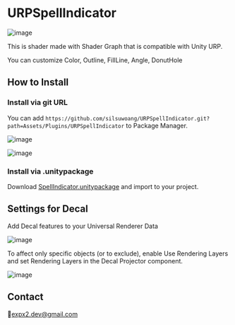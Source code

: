 # URPSpellIndicator

![image](https://github.com/user-attachments/assets/744e9d6b-ae95-4c35-9625-51f0332a2f8f)

This is shader made with Shader Graph that is compatible with Unity URP.

You can customize Color, Outline, FillLine, Angle, DonutHole

## How to Install

### Install via git URL

You can add `https://github.com/silsuwoang/URPSpellIndicator.git?path=Assets/Plugins/URPSpellIndicator` to Package Manager.

![image](https://github.com/user-attachments/assets/786715d8-c4ba-4fd9-a51c-ffc0855c007d)

![image](https://github.com/user-attachments/assets/9c4c623e-f62c-4596-a3dc-fa0e0b637ac2)

### Install via .unitypackage

Download [SpellIndicator.unitypackage](https://github.com/silsuwoang/URPSpellIndicator/blob/main/SpellIndicator.unitypackage) and import to your project.

## Settings for Decal

Add Decal features to your Universal Renderer Data

![image](https://github.com/user-attachments/assets/90ac8432-1d58-4cd7-8b28-20b34e8ce5fd)

To affect only specific objects (or to exclude), enable Use Rendering Layers and set Rendering Layers in the Decal Projector component.

![image](https://github.com/user-attachments/assets/a3d15cda-698a-43f5-afb7-294b91996f77)

## Contact

📧expx2.dev@gmail.com
